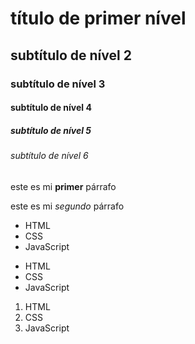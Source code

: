 # título de primer nível
## subtítulo de nível 2
### subtítulo de nível 3
#### subtítulo de nível 4
##### subtítulo de nível 5
###### subtítulo de nível 6

este es mi **primer** párrafo

este es mi *segundo* párrafo

* HTML
* CSS
* JavaScript

- HTML
- CSS
- JavaScript

1. HTML
2. CSS
3. JavaScript
